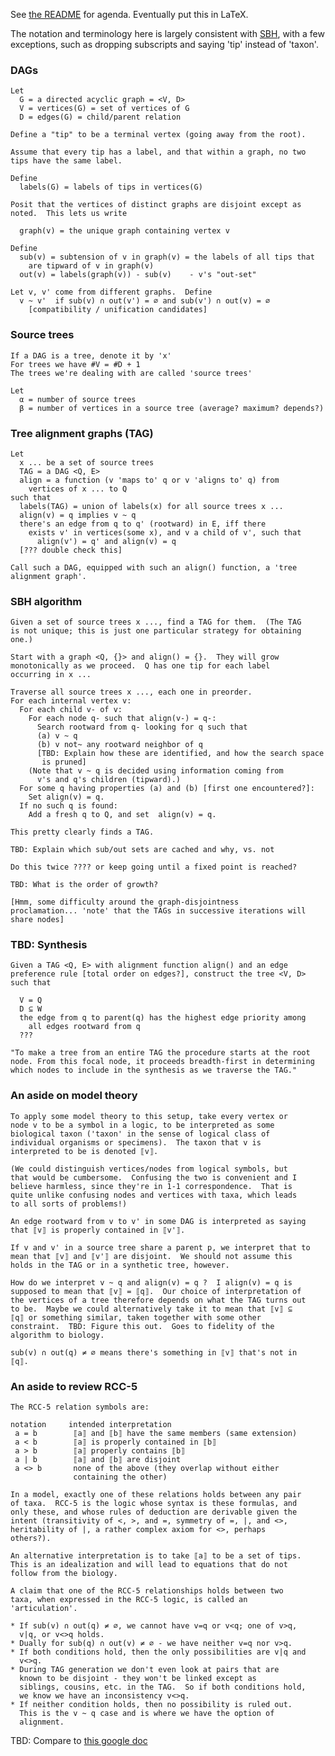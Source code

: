 See [the README](README.md) for agenda.  Eventually put this in LaTeX.

The notation and terminology here is largely consistent with
[SBH](http://dx.doi.org/10.1371/journal.pcbi.1003223), with a few
exceptions, such as dropping subscripts and saying 'tip' instead of
'taxon'.

### DAGs

    Let
      G = a directed acyclic graph = <V, D>  
      V = vertices(G) = set of vertices of G
      D = edges(G) = child/parent relation

    Define a "tip" to be a terminal vertex (going away from the root).

    Assume that every tip has a label, and that within a graph, no two
    tips have the same label.

    Define
      labels(G) = labels of tips in vertices(G)

    Posit that the vertices of distinct graphs are disjoint except as
    noted.  This lets us write

      graph(v) = the unique graph containing vertex v

    Define
      sub(v) = subtension of v in graph(v) = the labels of all tips that
        are tipward of v in graph(v)
      out(v) = labels(graph(v)) - sub(v)    - v's "out-set"

    Let v, v' come from different graphs.  Define
      v ~ v'  if sub(v) ∩ out(v') = ∅ and sub(v') ∩ out(v) = ∅
        [compatibility / unification candidates]

### Source trees

    If a DAG is a tree, denote it by 'x'
    For trees we have #V = #D + 1
    The trees we're dealing with are called 'source trees'

    Let
      α = number of source trees
      β = number of vertices in a source tree (average? maximum? depends?)

### Tree alignment graphs (TAG)

    Let
      x ... be a set of source trees
      TAG = a DAG <Q, E>
      align = a function (v 'maps to' q or v 'aligns to' q) from
        vertices of x ... to Q
    such that
      labels(TAG) = union of labels(x) for all source trees x ...
      align(v) = q implies v ~ q
      there's an edge from q to q' (rootward) in E, iff there
        exists v' in vertices(some x), and v a child of v', such that
          align(v') = q' and align(v) = q 
      [??? double check this]

    Call such a DAG, equipped with such an align() function, a 'tree
    alignment graph'.

### SBH algorithm

    Given a set of source trees x ..., find a TAG for them.  (The TAG
    is not unique; this is just one particular strategy for obtaining
    one.)

    Start with a graph <Q, {}> and align() = {}.  They will grow
    monotonically as we proceed.  Q has one tip for each label
    occurring in x ...

    Traverse all source trees x ..., each one in preorder.
    For each internal vertex v:
      For each child v- of v:
        For each node q- such that align(v-) = q-:
          Search rootward from q- looking for q such that
          (a) v ~ q
          (b) v not~ any rootward neighbor of q
          [TBD: Explain how these are identified, and how the search space
           is pruned]
        (Note that v ~ q is decided using information coming from
          v's and q's children (tipward).)
      For some q having properties (a) and (b) [first one encountered?]:
        Set align(v) = q.
      If no such q is found:
        Add a fresh q to Q, and set  align(v) = q.

    This pretty clearly finds a TAG.

    TBD: Explain which sub/out sets are cached and why, vs. not

    Do this twice ???? or keep going until a fixed point is reached?

    TBD: What is the order of growth?

    [Hmm, some difficulty around the graph-disjointness
    proclamation... 'note' that the TAGs in successive iterations will
    share nodes]

### TBD: Synthesis

    Given a TAG <Q, E> with alignment function align() and an edge
    preference rule [total order on edges?], construct the tree <V, D>
    such that

      V = Q
      D ⊆ W
      the edge from q to parent(q) has the highest edge priority among
        all edges rootward from q
      ???

    "To make a tree from an entire TAG the procedure starts at the root
    node. From this focal node, it proceeds breadth-first in determining
    which nodes to include in the synthesis as we traverse the TAG."

### An aside on model theory

    To apply some model theory to this setup, take every vertex or
    node v to be a symbol in a logic, to be interpreted as some
    biological taxon ('taxon' in the sense of logical class of
    individual organisms or specimens).  The taxon that v is
    interpreted to be is denoted ⟦v⟧.

    (We could distinguish vertices/nodes from logical symbols, but
    that would be cumbersome.  Confusing the two is convenient and I
    believe harmless, since they're in 1-1 correspondence.  That is
    quite unlike confusing nodes and vertices with taxa, which leads
    to all sorts of problems!)

    An edge rootward from v to v' in some DAG is interpreted as saying
    that ⟦v⟧ is properly contained in ⟦v'⟧.

    If v and v' in a source tree share a parent p, we interpret that to
    mean that ⟦v⟧ and ⟦v'⟧ are disjoint.  We should not assume this
    holds in the TAG or in a synthetic tree, however.

    How do we interpret v ~ q and align(v) = q ?  I align(v) = q is
    supposed to mean that ⟦v⟧ = ⟦q⟧.  Our choice of interpretation of
    the vertices of a tree therefore depends on what the TAG turns out
    to be.  Maybe we could alternatively take it to mean that ⟦v⟧ ⊆
    ⟦q⟧ or something similar, taken together with some other
    constraint.  TBD: Figure this out.  Goes to fidelity of the
    algorithm to biology.

    sub(v) ∩ out(q) ≠ ∅ means there's something in ⟦v⟧ that's not in
    ⟦q⟧.

### An aside to review RCC-5

    The RCC-5 relation symbols are:

    notation     intended interpretation
     a = b        ⟦a⟧ and ⟦b⟧ have the same members (same extension)
     a < b        ⟦a⟧ is properly contained in ⟦b⟧        
     a > b        ⟦a⟧ properly contains ⟦b⟧
     a | b        ⟦a⟧ and ⟦b⟧ are disjoint
     a <> b       none of the above (they overlap without either
                  containing the other)

    In a model, exactly one of these relations holds between any pair
    of taxa.  RCC-5 is the logic whose syntax is these formulas, and
    only these, and whose rules of deduction are derivable given the
    intent (transitivity of <, >, and =, symmetry of =, |, and <>,
    heritability of |, a rather complex axiom for <>, perhaps
    others?).

    An alternative interpretation is to take ⟦a⟧ to be a set of tips.
    This is an idealization and will lead to equations that do not
    follow from the biology.

    A claim that one of the RCC-5 relationships holds between two
    taxa, when expressed in the RCC-5 logic, is called an
    'articulation'.

    * If sub(v) ∩ out(q) ≠ ∅, we cannot have v=q or v<q; one of v>q,
      v|q, or v<>q holds.
    * Dually for sub(q) ∩ out(v) ≠ ∅ - we have neither v=q nor v>q.
    * If both conditions hold, then the only possibilities are v|q and
      v<>q.
    * During TAG generation we don't even look at pairs that are
      known to be disjoint - they won't be linked except as 
      siblings, cousins, etc. in the TAG.  So if both conditions hold,
      we know we have an inconsistency v<>q.
    * If neither condition holds, then no possibility is ruled out.
      This is the v ~ q case and is where we have the option of 
      alignment.


TBD: Compare to [this google doc](https://docs.google.com/document/d/1Ow70obuqaAS3Ga35yrjm95aN9GhDOkedPQ8ikL2g8Hk)

